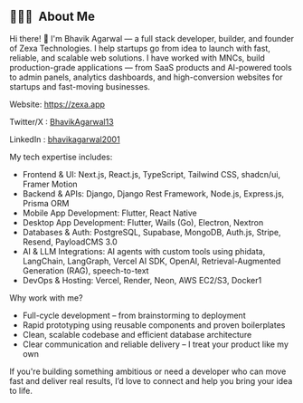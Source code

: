 ## 👨🏻‍💻 &nbsp;About Me

Hi there! 👋 I'm Bhavik Agarwal — a full stack developer, builder, and founder of Zexa Technologies. I help startups go from idea to launch with fast, reliable, and scalable web solutions. I have worked with MNCs, build production-grade applications — from SaaS products and AI-powered tools to admin panels, analytics dashboards, and high-conversion websites for startups and fast-moving businesses.

Website: https://zexa.app

Twitter/X : [BhavikAgarwal13](https://twitter.com/BhavikAgarwal13)

LinkedIn : [bhavikagarwal2001](https://www.linkedin.com/in/bhavikagarwal2001/)

My tech expertise includes:

- Frontend & UI: Next.js, React.js, TypeScript, Tailwind CSS, shadcn/ui, Framer Motion
- Backend & APIs: Django, Django Rest Framework, Node.js, Express.js, Prisma ORM
- Mobile App Development: Flutter, React Native
- Desktop App Development: Flutter, Wails (Go), Electron, Nextron
- Databases & Auth: PostgreSQL, Supabase, MongoDB, Auth.js, Stripe, Resend, PayloadCMS 3.0
- AI & LLM Integrations: AI agents with custom tools using phidata, LangChain, LangGraph, Vercel AI SDK, OpenAI, Retrieval-Augmented Generation (RAG), speech-to-text
- DevOps & Hosting: Vercel, Render, Neon, AWS EC2/S3, Docker1

Why work with me?

- Full-cycle development – from brainstorming to deployment
- Rapid prototyping using reusable components and proven boilerplates
- Clean, scalable codebase and efficient database architecture
- Clear communication and reliable delivery – I treat your product like my own

If you're building something ambitious or need a developer who can move fast and deliver real results, I’d love to connect and help you bring your idea to life.

<!---
Bhavik-ag/Bhavik-ag is a ✨ special ✨ repository because its `README.md` (this file) appears on your GitHub profile.
You can click the Preview link to take a look at your changes.
--->
